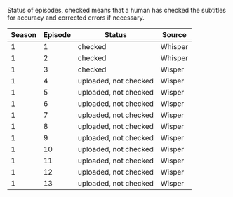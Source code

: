Status of episodes, checked means that a human has checked the subtitles for accuracy and corrected errors if necessary.  

|Season|Episode|Status|Source|
|---|---|---|---|
|1|1|checked|Whisper|
|1|2|checked|Whisper|
|1|3|checked|Wisper|
|1|4|uploaded, not checked|Wisper|
|1|5|uploaded, not checked|Wisper|
|1|6|uploaded, not checked|Wisper|
|1|7|uploaded, not checked|Wisper|
|1|8|uploaded, not checked|Wisper|
|1|9|uploaded, not checked|Wisper|
|1|10|uploaded, not checked|Wisper|
|1|11|uploaded, not checked|Wisper|
|1|12|uploaded, not checked|Wisper|
|1|13|uploaded, not checked|Wisper|
